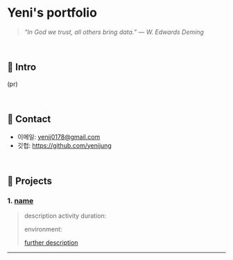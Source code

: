 # Yeni's portfolio
>*"In God we trust, all others bring data.” — W. Edwards Deming*

</br>

## :pushpin: Intro
(pr)

</br>

## :pushpin: Contact
- 이메일: yenij0178@gmail.com
- 깃헙: https://github.com/yenijung

</br>

## :pushpin: Projects
### 1. [name]()
>description
>activity duration:  
>  
>environment:  
>  
>  
>[further description]()

---
